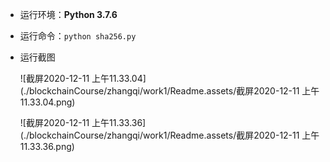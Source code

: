 - 运行环境：**Python 3.7.6**

- 运行命令：`python sha256.py` 

- 运行截图

	![截屏2020-12-11 上午11.33.04](./blockchainCourse/zhangqi/work1/Readme.assets/截屏2020-12-11 上午11.33.04.png)

	![截屏2020-12-11 上午11.33.36](./blockchainCourse/zhangqi/work1/Readme.assets/截屏2020-12-11 上午11.33.36.png)

